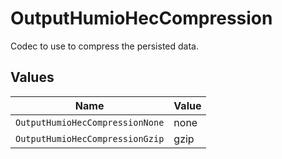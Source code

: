 # OutputHumioHecCompression

Codec to use to compress the persisted data.


## Values

| Name                            | Value                           |
| ------------------------------- | ------------------------------- |
| `OutputHumioHecCompressionNone` | none                            |
| `OutputHumioHecCompressionGzip` | gzip                            |